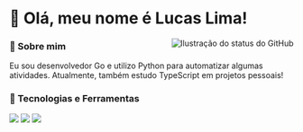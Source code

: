 # 👋 Olá, meu nome é Lucas Lima!

<img align='right' src="https://github-readme-stats.vercel.app/api?username=lcslima45&show_icons=true&title_color=783c00&text_color=af552e&icon_color=783c00&bg_color=f8efd4&cache_seconds=2300" alt="Ilustração do status do GitHub">

### 🌟 Sobre mim

Eu sou desenvolvedor Go e utilizo Python para automatizar algumas atividades. Atualmente, também estudo TypeScript em projetos pessoais!

### 🚀 Tecnologias e Ferramentas

<p>
  <img src="https://img.shields.io/badge/Go-00ADD8?style=for-the-badge&logo=go&logoColor=white" />
  <img src="https://img.shields.io/badge/Python-3776AB?style=for-the-badge&logo=python&logoColor=white" />
  <img src="https://img.shields.io/badge/TypeScript-007ACC?style=for-the-badge&logo=typescript&logoColor=white" />
</p>

